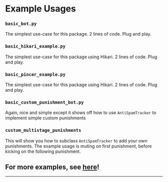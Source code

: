 # Example Usages

### `basic_bot.py`

The simplest use-case for this package. 2 lines of code.
Plug and play.

### `basic_hikari_example.py`

The simplest use-case for this package using Hikari. 2 lines of code.
Plug and play.

### `basic_pincer_example.py`

The simplest use-case for this package using Hikari. 2 lines of code.
Plug and play.

### `basic_custom_punishment_bot.py`

Again, nice and simple except it shows off how to use
`AntiSpamTracker` to implement simple custom punishments

### `custom_multistage_punishments`

This will show you how to subclass `AntiSpamTracker` to
add your own punishments. The example usage is muting
on first punishment, before kicking on the following punishment.


## For more examples, see [here](https://dpy-anti-spam.readthedocs.io/en/latest/modules/main/examples.html)!

---